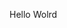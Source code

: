 Hello Wolrd




























































































































































































































































































































































































































































































































































































































































































































































































































































































































































































































































































































































































































































































































































































































































































































































































































































































































































































































































































































































































































































































































































































































































































































































































































































































































































































































































































































































































































































































































































































































































































































































































































































































































































































































































































































































































































































































































































































































































































































































































































































































































































































































































































































































































































































































































































































































































































































































































































































































